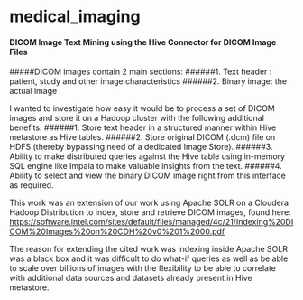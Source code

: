 # medical_imaging
#### DICOM Image Text Mining using the Hive Connector for DICOM Image Files

#####DICOM images contain 2 main sections:
######1. Text header : patient, study and other image characteristics
######2. Binary image: the actual image

I wanted to investigate how easy it would be to process a set of DICOM images and store it on a Hadoop cluster with the following additional benefits:
######1. Store text header in a structured manner within Hive metastore as Hive tables.
######2. Store original DICOM (.dcm) file on HDFS (thereby bypassing need of a dedicated Image Store).
######3. Ability to make distributed queries against the Hive table using in-memory SQL engine like Impala to make valuable insights from the text.
######4. Ability to select and view the binary DICOM image right from this interface as required.

This work was an extension of our work using Apache SOLR on a Cloudera Hadoop Distribution to index, store and retrieve DICOM images, found here: https://software.intel.com/sites/default/files/managed/4c/21/Indexing%20DICOM%20Images%20on%20CDH%20v0%201%2000.pdf

The reason for extending the cited work was indexing inside Apache SOLR was a black box and it was difficult to do what-if queries as well as be able to scale over billions of images with the flexibility to be able to correlate with additional data sources and datasets already present in Hive metastore.

